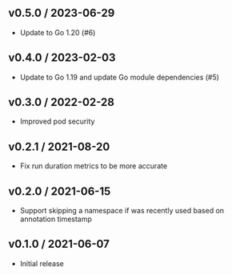 ## v0.5.0 / 2023-06-29

* Update to Go 1.20 (#6)

## v0.4.0 / 2023-02-03

* Update to Go 1.19 and update Go module dependencies (#5)

## v0.3.0 / 2022-02-28

* Improved pod security

## v0.2.1 / 2021-08-20

* Fix run duration metrics to be more accurate

## v0.2.0 / 2021-06-15

* Support skipping a namespace if was recently used based on annotation timestamp

## v0.1.0 / 2021-06-07

* Initial release
